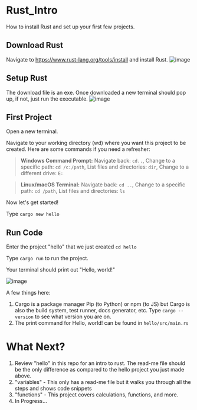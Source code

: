 # Rust_Intro
How to install Rust and set up your first few projects.

## Download Rust
Navigate to https://www.rust-lang.org/tools/install and install Rust. 
![image](https://github.com/jvick1/Rust_Intro/assets/32043066/f51906c7-9dfe-4698-ade1-d020feea1226)

## Setup Rust
The download file is an exe. Once downloaded a new terminal should pop up, if not, just run the executable.
![image](https://github.com/jvick1/Rust_Intro/assets/32043066/b6342cff-af8c-46b4-947d-193658882380)

## First Project
Open a new terminal. 

Navigate to your working directory (wd) where you want this project to be created. Here are some commands if you need a refresher:

>**Windows Command Prompt:** Navigate back: `cd..`, Change to a specific path: `cd /c:/path`, List files and directories: `dir`, Change to a different drive: `E:`

>**Linux/macOS Terminal:** Navigate back: `cd ..`, Change to a specific path: `cd /path`, List files and directories: `ls`

Now let's get started! 

Type `cargo new hello`

## Run Code
Enter the project "hello" that we just created `cd hello`

Type `cargo run` to run the project.

Your terminal should print out "Hello, world!"

![image](https://github.com/jvick1/Rust_Intro/assets/32043066/4122c1ec-3eb8-4e0e-a079-1d4bb7491aa0)

A few things here:
1. Cargo is a package manager Pip (to Python) or npm (to JS) but Cargo is also the build system, test runner, docs generator, etc. Type `cargo --version` to see what version you are on.
2. The print command for Hello, world! can be found in `hello/src/main.rs`

# What Next?
1. Review "hello" in this repo for an intro to rust. The read-me file should be the only difference as compared to the hello project you just made above.
2. "variables" - This only has a read-me file but it walks you through all the steps and shows code snippets
3. "functions" - This project covers calculations, functions, and more. 
4. In Progress...
